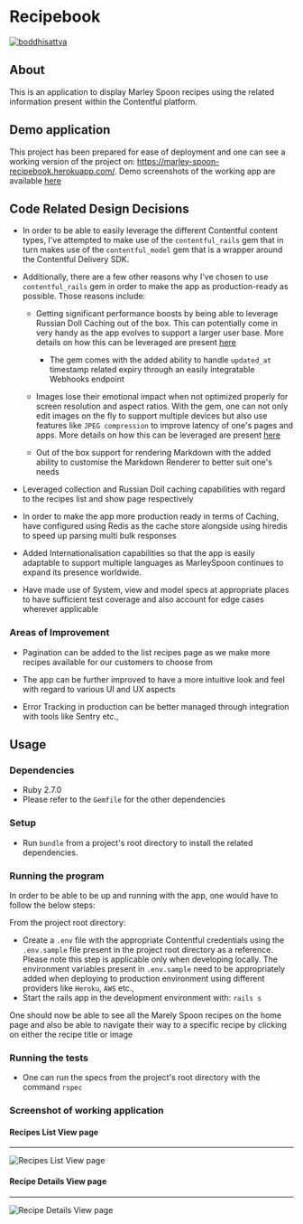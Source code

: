 # Recipebook

[![boddhisattva](https://circleci.com/gh/boddhisattva/recipebook.svg?style=svg)](https://app.circleci.com/pipelines/github/boddhisattva/recipebook)


## About

This is an application to display Marley Spoon recipes using the related information present within the Contentful platform.



## Demo application

This project has been prepared for ease of deployment and one can see a working version of the project on: https://marley-spoon-recipebook.herokuapp.com/. Demo screenshots of the working app are available [here](#screenshot-of-working-application)


## Code Related Design Decisions

* In order to be able to easily leverage the different Contentful content types, I've attempted to make use of the `contentful_rails` gem that in turn makes use of the `contentful_model` gem that is a wrapper around the Contentful Delivery SDK.

* Additionally, there are a few other reasons why I've chosen to use `contentful_rails` gem in order to make the app as production-ready as possible. Those reasons include:

  * Getting significant performance boosts by being able to leverage Russian Doll Caching out of the box. This can potentially come in very handy as the app evolves to support a larger user base. More details on how this can be leveraged are present [here](https://github.com/contentful/contentful_rails#allowing-russian-doll-style-caching-on-entries)
    * The gem comes with the added ability to handle `updated_at` timestamp related expiry through an easily integratable Webhooks endpoint

  * Images lose their emotional impact when not optimized properly for screen resolution and aspect ratios. With the gem, one can not only edit images on the fly to support multiple devices but also use features like `JPEG compression` to improve latency of one's pages and apps. More details on how this can be leveraged are present [here](https://www.contentful.com/blog/2014/08/14/do-more-with-images-on-contentful-platform/)

  * Out of the box support for rendering Markdown with the added ability to customise the Markdown Renderer to better suit one's needs

* Leveraged collection and Russian Doll caching capabilities with regard to the recipes list and show page respectively

* In order to make the app more production ready in terms of Caching, have configured using Redis as the cache store alongside using hiredis to speed up parsing multi bulk responses

* Added Internationalisation capabilities so that the app is easily adaptable to support multiple languages as MarleySpoon continues to expand its presence worldwide.

* Have made use of System, view and model specs at appropriate places to have sufficient test coverage and also account for edge cases wherever applicable


### Areas of Improvement

* Pagination can be added to the list recipes page as we make more recipes available for our customers to choose from

* The app can be further improved to have a more intuitive look and feel with regard to various UI and UX aspects

* Error Tracking in production can be better managed through integration with tools like Sentry etc.,


## Usage

### Dependencies
* Ruby 2.7.0
* Please refer to the `Gemfile` for the other dependencies

### Setup
* Run `bundle` from a project's root directory to install the related dependencies.

### Running the program
In order to be able to be up and running with the app, one would have to follow the below steps:

From the project root directory:
* Create a `.env` file with the appropriate Contentful credentials using the `.env.sample` file present in the project root directory as a reference. Please note this step is applicable only when developing locally. The environment variables present in `.env.sample` need to be appropriately added when deploying to production environment using different providers like `Heroku`, `AWS` etc.,
* Start the rails app in the development environment with: `rails s`

One should now be able to see all the Marely Spoon recipes on the home page and also be able to navigate their way to a specific recipe by clicking on either the recipe title or image


### Running the tests
* One can run the specs from the project's root directory with the command `rspec`

### Screenshot of working application

#### Recipes List View page
---
![Recipes List View page](https://i.imgur.com/afkovoO.png "Marley Spoon Recipes")

#### Recipe Details View page
---
![Recipe Details View page](https://i.imgur.com/2XmRI3E.png "Marley Spoon Recipe Details")



